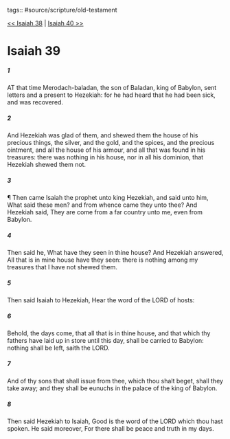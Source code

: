 tags:: #source/scripture/old-testament

[<< Isaiah 38](old-testament/23_Isaiah/Isaiah_38.md) | [Isaiah 40 >>](old-testament/23_Isaiah/Isaiah_40.md)

# Isaiah 39

##### 1

AT that time Merodach-baladan, the son of Baladan, king of Babylon, sent letters and a present to Hezekiah: for he had heard that he had been sick, and was recovered.

##### 2

And Hezekiah was glad of them, and shewed them the house of his precious things, the silver, and the gold, and the spices, and the precious ointment, and all the house of his armour, and all that was found in his treasures: there was nothing in his house, nor in all his dominion, that Hezekiah shewed them not.

##### 3

¶ Then came Isaiah the prophet unto king Hezekiah, and said unto him, What said these men? and from whence came they unto thee? And Hezekiah said, They are come from a far country unto me, even from Babylon.

##### 4

Then said he, What have they seen in thine house? And Hezekiah answered, All that is in mine house have they seen: there is nothing among my treasures that I have not shewed them.

##### 5

Then said Isaiah to Hezekiah, Hear the word of the LORD of hosts:

##### 6

Behold, the days come, that all that is in thine house, and that which thy fathers have laid up in store until this day, shall be carried to Babylon: nothing shall be left, saith the LORD.

##### 7

And of thy sons that shall issue from thee, which thou shalt beget, shall they take away; and they shall be eunuchs in the palace of the king of Babylon.

##### 8

Then said Hezekiah to Isaiah, Good is the word of the LORD which thou hast spoken. He said moreover, For there shall be peace and truth in my days.
